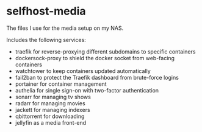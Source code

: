 # selfhost-media
The files I use for the media setup on my NAS.

Includes the following services:
- traefik for reverse-proxying different subdomains to specific containers
- dockersock-proxy to shield the docker socket from web-facing containers
- watchtower to keep containers updated automatically
- fail2ban to protect the Traefik dashboard from brute-force logins
- portainer for container management
- authelia for single sign-on with two-factor authentication
- sonarr for managing tv shows
- radarr for managing movies
- jackett for managing indexers
- qbittorrent for downloading
- jellyfin as a media front-end
